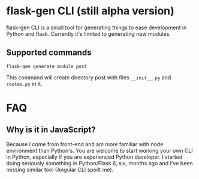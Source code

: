 # flask-gen CLI (still alpha version)

flask-gen CLI is a small tool for generating things to ease development in Python and flask. Currently it's limited to generating new modules.

## Supported commands

```
flask-gen generate module post
```

This command will create directory post with files `__init__.py` and `routes.py` in it.

# FAQ

## Why is it in JavaScript?

Because I come from front-end and am more familiar with node environment than Python's. You are welcome to start working your own CLI in Python, especially if you are experienced Python developer. I started doing seriously something in Python/Flask 6, six, months ago and I've been missing similar tool (Angular CLI spoilt me).
